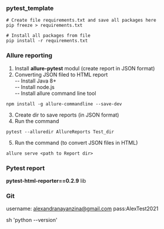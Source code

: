### pytest_template

``` shell
# Create file requirements.txt and save all packages here
pip freeze > requirements.txt 

# Install all packages from file
pip install -r requirements.txt
```

### Allure reporting
1. Install **allure-pytest** modul (create report in JSON format)
2. Converting JSON filed to HTML report  
-- Install Java 8+  
-- Install node.js  
-- Install allure command line tool
``` shell
npm install -g allure-commandline --save-dev
```
3. Create dir to save reports (in JSON format) 
4. Run the command
``` shell
pytest --alluredir AllureReports Test_dir
```  
5. Run the command (to convert JSON files in HTML)  
``` shell
allure serve <path to Report dir>  
```
### Pytest report
**pytest-html-reporter==0.2.9** lib

### Git
username: alexandranayanzina@gmail.com
pass:AlexTest2021


sh 'python --version'



